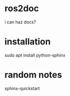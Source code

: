 # ros2doc
i can haz docs?

# installation
sudo apt install python-sphinx

# random notes
sphinx-quickstart
